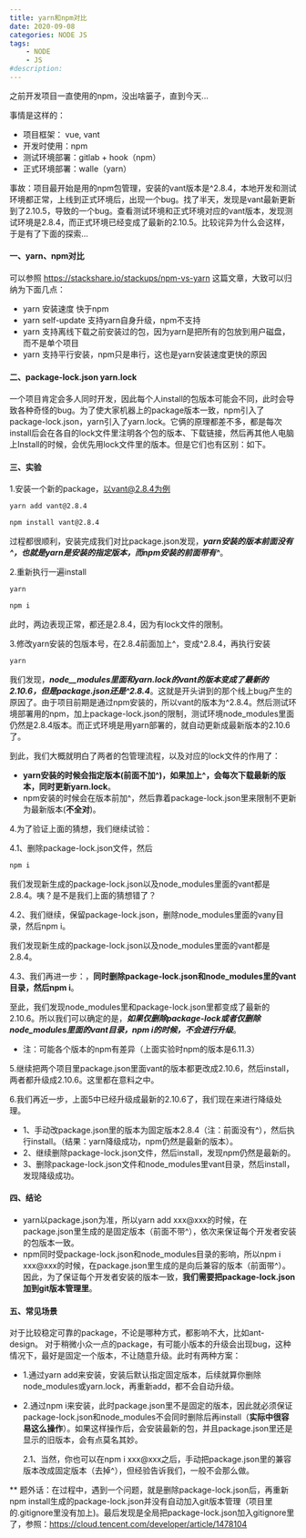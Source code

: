 ```yaml
---
title: yarn和npm对比
date: 2020-09-08
categories: NODE JS
tags: 
    - NODE
    - JS
#description: 
---
```


之前开发项目一直使用的npm，没出啥篓子，直到今天...
<!-- more -->
事情是这样的：
 + 项目框架： vue, vant
 + 开发时使用：npm
 + 测试环境部署：gitlab + hook（npm）
 + 正式环境部署：walle（yarn）
    
事故：项目最开始是用的npm包管理，安装的vant版本是^2.8.4，本地开发和测试环境都正常，上线到正式环境后，出现一个bug。找了半天，发现是vant最新更新到了2.10.5，导致的一个bug。查看测试环境和正式环境对应的vant版本，发现测试环境是2.8.4，而正式环境已经变成了最新的2.10.5。比较诧异为什么会这样，于是有了下面的探索...

#### 一、yarn、npm对比

可以参照 https://stackshare.io/stackups/npm-vs-yarn 这篇文章，大致可以归纳为下面几点：
 + yarn 安装速度 快于npm
 + yarn self-update 支持yarn自身升级，npm不支持
 + yarn 支持离线下载之前安装过的包，因为yarn是把所有的包放到用户磁盘，而不是单个项目
 + yarn 支持平行安装，npm只是串行，这也是yarn安装速度更快的原因

#### 二、package-lock.json  yarn.lock

一个项目肯定会多人同时开发，因此每个人install的包版本可能会不同，此时会导致各种奇怪的bug。为了使大家机器上的package版本一致，npm引入了package-lock.json，yarn引入了yarn.lock。它俩的原理都差不多，都是每次install后会在各自的lock文件里注明各个包的版本、下载链接，然后再其他人电脑上Install的时候，会优先用lock文件里的版本。但是它们也有区别：如下。

#### 三、实验

1.安装一个新的package，以vant@2.8.4为例
```bash
yarn add vant@2.8.4

npm install vant@2.8.4
```
过程都很顺利，安装完成我们对比package.json发现，**_yarn安装的版本前面没有^，也就是yarn是安装的指定版本，而npm安装的前面带有^_**。

2.重新执行一遍install
```bash
yarn 

npm i
```
此时，两边表现正常，都还是2.8.4，因为有lock文件的限制。

3.修改yarn安装的包版本号，在2.8.4前面加上^，变成^2.8.4，再执行安装
```bash
yarn
```
我们发现，_**node__modules里面和yarn.lock的vant的版本变成了最新的2.10.6，但是package.json还是^2.8.4**_。这就是开头讲到的那个线上bug产生的原因了。由于项目前期是通过npm安装的，所以vant的版本为^2.8.4。然后测试环境部署用的npm，加上package-lock.json的限制，测试环境node_modules里面仍然是2.8.4版本。而正式环境是用yarn部署的，就自动更新成最新版本的2.10.6了。

到此，我们大概就明白了两者的包管理流程，以及对应的lock文件的作用了：
+ **yarn安装的时候会指定版本(前面不加^)，如果加上^，会每次下载最新的版本，同时更新yarn.lock**。
+ npm安装的时候会在版本前加^，然后靠着package-lock.json里来限制不更新为最新版本(**不全对**)。

4.为了验证上面的猜想，我们继续试验：

  4.1、删除package-lock.json文件，然后
  
```bash
npm i
```
我们发现新生成的package-lock.json以及node_modules里面的vant都是2.8.4。咦？是不是我们上面的猜想错了？

  4.2、我们继续，保留package-lock.json，删除node_modules里面的vany目录，然后npm i。

我们发现新生成的package-lock.json以及node_modules里面的vant都是2.8.4。
  
  4.3、我们再进一步：，**同时删除package-lock.json和node_modules里的vant目录，然后npm i**。
  
至此，我们发现node_modules里和package-lock.json里都变成了最新的2.10.6。所以我们可以确定的是，_**如果仅删除package-lock或者仅删除node_modules里面的vant目录，npm i的时候，不会进行升级**_。

* 注：可能各个版本的npm有差异（上面实验时npm的版本是6.11.3）

5.继续把两个项目里package.json里面vant的版本都更改成2.10.6，然后install，两者都升级成2.10.6。这里都在意料之中。

6.我们再近一步，上面5中已经升级成最新的2.10.6了，我们现在来进行降级处理。
+ 1、手动改package.json里的版本为固定版本2.8.4（注：前面没有^），然后执行install。（结果：yarn降级成功，npm仍然是最新的版本）。
+ 2、继续删除package-lock.json文件，然后install，发现npm仍然是最新的。
+ 3、删除package-lock.json文件和node_modules里vant目录，然后install，发现降级成功。

#### 四、结论
+ yarn以package.json为准，所以yarn add xxx@xxx的时候，在package.json里生成的是固定版本（前面不带^），依次来保证每个开发者安装的包版本一致。
+ npm同时受package-lock.json和node_modules目录的影响，所以npm i xxx@xxx的时候，在package.json里生成的是向后兼容的版本（前面带^）。因此，为了保证每个开发者安装的版本一致，**我们需要把package-lock.json加到git版本管理里**。

#### 五、常见场景
对于比较稳定可靠的package，不论是哪种方式，都影响不大，比如ant-design。
对于稍微小众一点的package，有可能小版本的升级会出现bug，这种情况下，最好是固定一个版本，不让随意升级。此时有两种方案：
+ 1.通过yarn add来安装，安装后默认指定固定版本，后续就算你删除node_modules或yarn.lock，再重新add，都不会自动升级。
+ 2.通过npm i来安装，此时package.json里不是固定的版本，因此就必须保证package-lock.json和node_modules不会同时删除后再install（**实际中很容易这么操作**）。如果这样操作后，会安装最新的包，并且package.json里还是显示的旧版本，会有点莫名其妙。

  2.1、当然，你也可以在npm i xxx@xxx之后，手动把package.json里的兼容版本改成固定版本（去掉^），但经验告诉我们，一般不会那么做。
  
  
** 题外话：在过程中，遇到一个问题，就是删除package-lock.json后，再重新npm install生成的package-lock.json并没有自动加入git版本管理（项目里的.gitignore里没有加上)。最后发现是全局把package-lock.json加入gitignore里了，参照：https://cloud.tencent.com/developer/article/1478104 